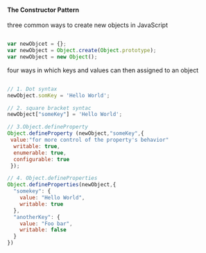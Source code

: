 #### The Constructor Pattern

three common ways to create new objects in JavaScript

```javascript

var newObjcet = {};
var newObject = Object.create(Object.prototype);
var newObject = new Object();

```
four ways in which keys and values can then assigned to an object

```javascript

// 1. Dot syntax
newObject.somKey = 'Hello World';

// 2. square bracket syntac
newObject["someKey"] = 'Hello World';

// 3.Object.defineProperty
Object.defineProperty (newObject,"someKey",{
 value:"for more control of the property's behavior"
  writable: true,
  enumerable: true,
  configurable: true
 });

// 4. Object.defineProperties
Object.defineProperties(newObject,{
  "somekey": {
    value: "Hello World",
    writable: true
  },
  "anotherKey": {
    value: "Foo bar",
    writable: false
  }
})


```